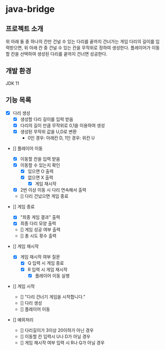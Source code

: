 # java-bridge

## 프로젝트 소개
위 아래 둘 중 하나의 칸만 건널 수 있는 다리를 끝까지 건너가는 게임
다리의 길이를 입력받으면, 위 아래 칸 중 건널 수 있는 칸을 무작위로 정하여 생성한다.
플레이어가 이동할 칸을 선택하여 생성된 다리를 끝까지 건너면 성공한다.

## 개발 환경
JDK 11

## 기능 목록
- [x] 다리 생성
  - [x] 생성할 다리 길이를 입력 받음
  - [x] 다리의 길이 만큼 무작위로 0,1을 이용하여 생성
  - [x] 생성된 무작위 값을 U,D로 변환
    - 0인 경우: 아래칸 D, 1인 경우: 위칸 U

- [] 플레이어 이동
  - [x] 이동할 칸을 입력 받음
  - [x] 이동할 수 있는지 확인
    - [x] 있으면 O 출력
    - [x] 없으면 X 출력
      - [x] 게임 재시작
  - [x] 2번 이상 이동 시 다리 연속해서 출력
  - [] 다리 건넜으면 게임 종료

- [] 게임 종료
  - [x] "최종 게임 결과" 출력
  - [x] 최종 다리 모양 출력
  - [] 게임 성공 여부 출력
  - [] 총 시도 횟수 출력

- [] 게임 재시작
  - [x] 게임 재시작 여부 질문
      - [x] Q 입력 시 게임 종료
      - [x] R 입력 시 게임 재시작
        - [x] 플레이어 이동 실행

- [] 게임 시작
  - [] "다리 건너기 게임을 시작합니다."
  - [] 다리 생성
  - [] 플레이어 이동

- [] 예외처리
  - [] 다리길이가 3이상 20이하가 아닌 경우
  - [] 이동할 칸 입력시 U나 D가 아닐 경우
  - [] 게임 재시작 여부 입력 시 R나 Q가 아닐 경우